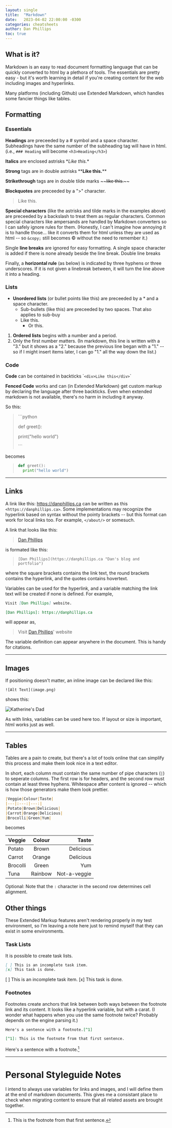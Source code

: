 ```yaml
---
layout: single
title:  "Markdown"
date:   2023-04-02 22:00:00 -0300
categories: cheatsheets
author: Dan Phillips
toc: true
---
```


## What is it?

Markdown is an easy to read document formatting language that can be quickly converted to html by a plethora of tools. The essentials are pretty easy - but it's worth learning in detail if you're creating content for the web including images and hyperlinks.

Many platforms (including Github) use Extended Markdown, which handles some fancier things like tables.

## Formatting

### Essentials

**Headings** are preceeded by a # symbol and a space character. Subheadings have the same number of the subheading tag will have in html. (i.e., `### Heading` will become `<h3>Heading</h3>`)

**Italics** are enclosed astrisks \**Like this.*\*

**Strong** tags are in double astrisks \*\***Like this.**\*\*

**Strikethrough** tags are in double tilde marks \~\~~~like this.~~\~\~

**Blockquotes** are preceeded by a "\>" character.
  > Like this.

**Special characters** (like the astrisks and tilde marks in the examples above) are preceeded by a backslash to treat them as regular characters. Common special characters like ampersands are handled by Markdown converters so I can safely ignore rules for them. (Honestly, I can't imagine how annoying it is to handle those... like it converts them for html unless they are used as html -- so `&copy;` still becomes &copy; without the need to remember it.)

Single **line breaks** are ignored for easy formatting. A single space character is added if there is none already beside the line break. Double line breaks 

Finally, a **horizontal rule** (as below) is indicated by three hyphens or three underscores. If it is not given a linebreak between, it will turn the line above it into a heading.

### Lists

* **Unordered lists** (or bullet points like this) are preceeded by a \* and a space character.
  * Sub-bullets (like this) are preceeded by two spaces. That also applies to sub-buy
  * Like this.
    * Or this.
1. **Ordered lists** begins with a number and a period.
3. Only the first number matters. (In markdown, this line is written with a "3." but it shows as a "2." because the previous line began with a "1." -- so if I might insert items later, I can go "1." all the way down the list.)


### Code

**Code** can be contained in backticks \``<div>Like this</div>`\`

**Fenced Code** works and can (in Extended Markdown) get custom markup by declaring the language after three backticks. Even when extended markdown is not available, there's no harm in including it anyway.

So this:

>  \`\`\`python
>
>  def greet():
>
>  print("hello world")    
>    
>  \`\`\`

becomes

> ``` python
> def greet():
>   print("hello world")
> ```

---

## Links

A link like this: <https://danphillips.ca> can be written as this `<https://danphillips.ca>`. Some implementations may recognize the hyperlink based on syntax without the pointy brackets -- but this format can work for local links too. For example, `</about/>` or somesuch.

A link that looks like this:
> [Dan Phillips](https://danphillips.ca "Dan's blog and portfolio")

is formated like this:

> `[Dan Phillips](https://danphillips.ca "Dan's blog and portfolio")`

where the square brackets contains the link text, the round brackets contains the hyperlink, and the quotes contains hovertext.

Variables can be used for the hyperlink, and a variable matching the link text will be created if none is defined. For example,

``` markdown
Visit [Dan Phillips] website.

[Dan Phillips]: https://danphillips.ca
```

will appear as,

> Visit [Dan Phillips]' website

[Dan Phillips]: https://danphillips.ca

The variable definition can appear anywhere in the document. This is handy for citations.

---

## Images

If positioning doesn't matter, an inline image can be declared like this:

`![Alt Text](image.png)`

shows this:

![Katherine's Dad](https://lh3.googleusercontent.com/pw/AMWts8B8W93FCGZCNycjmDDzT45P80rZRIonuZik-crFRhyHJYYg5kKuTbzEyCNhfUncp4pnGJHwwzX1XFackgqZwOgpHc5qjWX4IPz2_MPCr4hCDSNhcrYl5QPoxuohkOISCSBxIpjsL1-9phSCinSS_P0gbw=w670-h893-s-no?authuser=0)

As with links, variables can be used here too. If layout or size is important, html works just as well.

---

## Tables

Tables are a pain to create, but there's a lot of tools online that can simplify this process and make them look nice in a text editor.

In short, each column must contain the same number of pipe characters (`|`) to seperate columns. The first row is for headers, and the second row must contain at least three hyphens. Whitespace after content is ignored -- which is how those generators make them look prettier.

``` markdown
|Veggie|Colour|Taste|
|---|:---:|---:|
|Potato|Brown|Delicious|
|Carrot|Orange|Delicious|
|Brocolli|Green|Yum|
```

becomes

|Veggie|Colour|Taste|
|---|:---:|---:|
|Potato|Brown|Delicious|
|Carrot|Orange|Delicious|
|Brocolli|Green|Yum|
|Tuna|Rainbow|Not-a-veggie|

Optional: Note that the `:` character in the second row determines cell alignment.


## Other things

These Extended Markup features aren't rendering properly in my test environment, so I'm leaving a note here just to remind myself that they can exist in some environments.

### Task Lists

It is possible to create task lists.

``` markdown
[ ] This is an incomplete task item.
[x] This task is done.
```

[ ] This is an incomplete task item.
[x] This task is done.

### Footnotes

Footnotes create anchors that link between both ways between the footnote link and its content. It looks like a hyperlink variable, but with a carat. (I wonder what happens when you use the same footnote twice? Probably depends on the engine parsing it.)

``` markdown
Here's a sentence with a footnote.[^1]

[^1]: This is the footnote from that first sentence.
```

Here's a sentence with a footnote.[^1]

[^1]: This is the footnote from that first sentence.

---

# Personal Styleguide Notes

I intend to always use variables for links and images, and I will define them at the end of markdown documents. This gives me a consistant place to check when migrating content to ensure that all related assets are brought together.